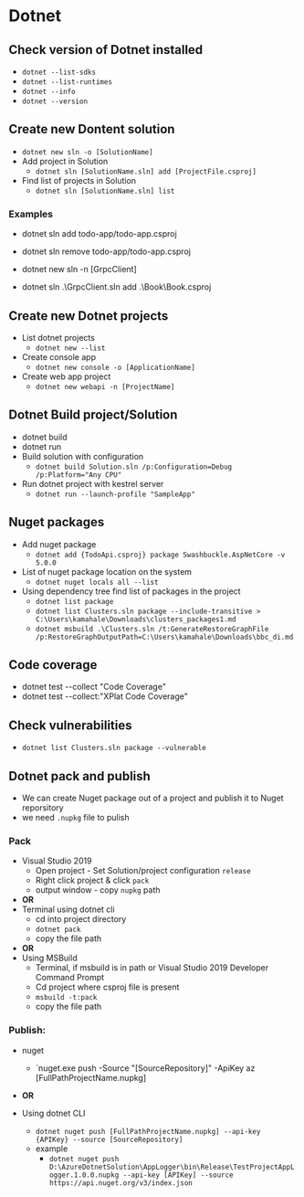 # Dotnet

## Check version of Dotnet installed

- `dotnet --list-sdks`
- `dotnet --list-runtimes`
- `dotnet --info`
- `dotnet --version`

## Create new Dontent solution
- `dotnet new sln -o [SolutionName]`
- Add project in Solution
  - `dotnet sln [SolutionName.sln] add [ProjectFile.csproj]`
- Find list of projects in Solution
  - `dotnet sln [SolutionName.sln] list`

### Examples
- dotnet sln add todo-app/todo-app.csproj
- dotnet sln remove todo-app/todo-app.csproj

- dotnet new sln -n [GrpcClient]
- dotnet sln .\GrpcClient.sln add .\Book\Book.csproj

## Create new Dotnet projects
- List dotnet projects
  - `dotnet new --list`
- Create console app
  - `dotnet new console -o [ApplicationName]`
- Create web app project
  - `dotnet new webapi -n [ProjectName]`

## Dotnet Build project/Solution
- dotnet build
- dotnet run
- Build solution with configuration
  - `dotnet build Solution.sln /p:Configuration=Debug /p:Platform="Any CPU"`
- Run dotnet project with kestrel server
  - `dotnet run --launch-profile "SampleApp"` 

## Nuget packages
- Add nuget package
  - `dotnet add {TodoApi.csproj} package Swashbuckle.AspNetCore -v 5.0.0`
- List of nuget package location on the system
  - `dotnet nuget locals all --list`
- Using dependency tree find list of packages in the project
  - `dotnet list package`
  - `dotnet list Clusters.sln package --include-transitive > C:\Users\kamahale\Downloads\clusters_packages1.md`
  - `dotnet msbuild .\Clusters.sln /t:GenerateRestoreGraphFile /p:RestoreGraphOutputPath=C:\Users\kamahale\Downloads\bbc_di.md`

## Code coverage
- dotnet test --collect "Code Coverage"
- dotnet test --collect:"XPlat Code Coverage"

## Check vulnerabilities
- `dotnet list Clusters.sln package --vulnerable` 

## Dotnet pack and publish
- We can create Nuget package out of a project and publish it to Nuget reporsitory
- we need `.nupkg` file to pulish

### Pack
- Visual Studio 2019 
  - Open project - Set Solution/project configuration `release` 
  - Right click project & click `pack` 
  - output window - copy `nupkg` path
-	**OR**
- Terminal using dotnet cli 
  - cd into project directory 
  - `dotnet pack`
  - copy the file path
- **OR**
- Using MSBuild
  - Terminal, if msbuild is in path or Visual Studio 2019 Developer Command Prompt
  - Cd project where csproj file is present
  - `msbuild -t:pack`
  - copy the file path

### Publish:
- nuget
  - `nuget.exe push -Source "[SourceRepository]" -ApiKey az [FullPathProjectName.nupkg] 

- **OR**
- Using dotnet CLI
  - `dotnet nuget push [FullPathProjectName.nupkg] --api-key {APIKey} --source [SourceRepository]`
  - example 
    - `dotnet nuget push D:\AzureDotnetSolution\AppLogger\bin\Release\TestProjectAppLogger.1.0.0.nupkg --api-key [APIKey] --source https://api.nuget.org/v3/index.json`